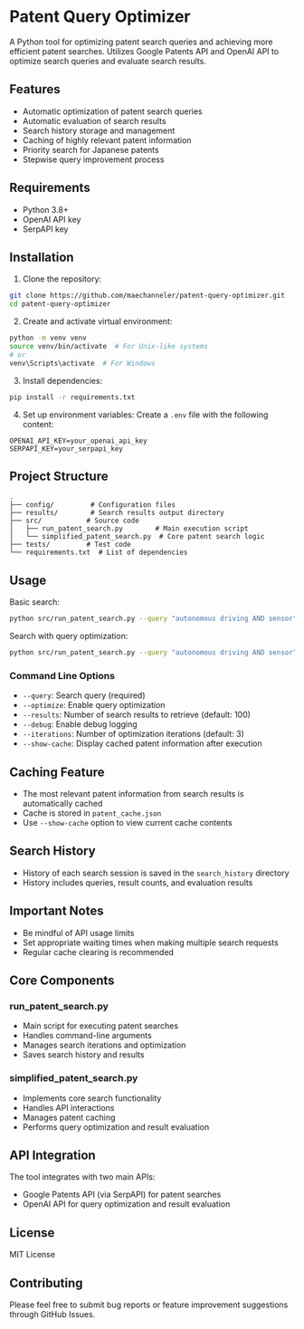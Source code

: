 # Patent Query Optimizer

A Python tool for optimizing patent search queries and achieving more efficient patent searches. Utilizes Google Patents API and OpenAI API to optimize search queries and evaluate search results.

## Features

- Automatic optimization of patent search queries
- Automatic evaluation of search results  
- Search history storage and management
- Caching of highly relevant patent information
- Priority search for Japanese patents
- Stepwise query improvement process

## Requirements

- Python 3.8+
- OpenAI API key
- SerpAPI key

## Installation

1. Clone the repository:
```bash
git clone https://github.com/maechanneler/patent-query-optimizer.git
cd patent-query-optimizer
```

2. Create and activate virtual environment:
```bash
python -m venv venv
source venv/bin/activate  # For Unix-like systems
# or
venv\Scripts\activate  # For Windows
```

3. Install dependencies:
```bash
pip install -r requirements.txt
```

4. Set up environment variables:
Create a `.env` file with the following content:
```
OPENAI_API_KEY=your_openai_api_key
SERPAPI_KEY=your_serpapi_key
```

## Project Structure

```
.
├── config/         # Configuration files
├── results/        # Search results output directory
├── src/           # Source code
│   ├── run_patent_search.py        # Main execution script
│   └── simplified_patent_search.py  # Core patent search logic
├── tests/         # Test code
└── requirements.txt  # List of dependencies
```

## Usage

Basic search:
```bash
python src/run_patent_search.py --query "autonomous driving AND sensor"
```

Search with query optimization:
```bash
python src/run_patent_search.py --query "autonomous driving AND sensor" --optimize --iterations 3
```

### Command Line Options

- `--query`: Search query (required)
- `--optimize`: Enable query optimization
- `--results`: Number of search results to retrieve (default: 100)
- `--debug`: Enable debug logging
- `--iterations`: Number of optimization iterations (default: 3)
- `--show-cache`: Display cached patent information after execution

## Caching Feature

- The most relevant patent information from search results is automatically cached
- Cache is stored in `patent_cache.json`
- Use `--show-cache` option to view current cache contents

## Search History

- History of each search session is saved in the `search_history` directory
- History includes queries, result counts, and evaluation results

## Important Notes

- Be mindful of API usage limits
- Set appropriate waiting times when making multiple search requests
- Regular cache clearing is recommended

## Core Components

### run_patent_search.py
- Main script for executing patent searches
- Handles command-line arguments
- Manages search iterations and optimization
- Saves search history and results

### simplified_patent_search.py
- Implements core search functionality
- Handles API interactions
- Manages patent caching
- Performs query optimization and result evaluation

## API Integration

The tool integrates with two main APIs:
- Google Patents API (via SerpAPI) for patent searches
- OpenAI API for query optimization and result evaluation

## License

MIT License

## Contributing

Please feel free to submit bug reports or feature improvement suggestions through GitHub Issues.
